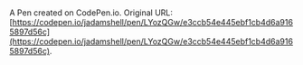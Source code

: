 # 

A Pen created on CodePen.io. Original URL: [https://codepen.io/jadamshell/pen/LYozQGw/e3ccb54e445ebf1cb4d6a9165897d56c](https://codepen.io/jadamshell/pen/LYozQGw/e3ccb54e445ebf1cb4d6a9165897d56c).

